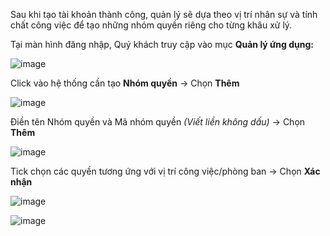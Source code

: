 Sau khi tạo tài khoản thành công, quản lý sẽ dựa theo vị trí nhân sự và tính chất công việc để tạo những nhóm quyền riêng cho từng khâu xử lý.

Tại màn hình đăng nhập, Quý khách truy cập vào mục **Quản lý ứng dụng:**

![image](https://user-images.githubusercontent.com/73226975/123079656-57c10980-d446-11eb-8846-7175a9903c51.png)

Click vào hệ thống cần tạo **Nhóm quyền** -> Chọn **Thêm**

![image](https://user-images.githubusercontent.com/73226975/123079980-a40c4980-d446-11eb-966a-1c8c96383173.png)

Điền tên Nhóm quyền và Mã nhóm quyền *(Viết liền không dấu)* -> Chọn **Thêm**

![image](https://user-images.githubusercontent.com/73226975/123080032-b5555600-d446-11eb-803d-714b0e38e188.png)

Tick chọn các quyền tương ứng với vị trí công việc/phòng ban -> Chọn **Xác nhận**

![image](https://user-images.githubusercontent.com/73226975/123080270-f188b680-d446-11eb-825e-e7e8cfa32ea5.png)

![image](https://user-images.githubusercontent.com/73226975/123080413-14b36600-d447-11eb-985b-d4aa942d66b1.png)

